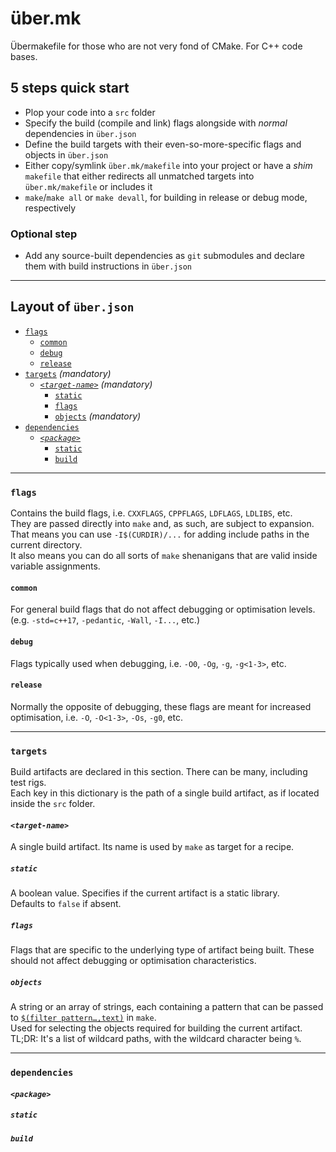 # über.mk
Übermakefile for those who are not very fond of CMake. For C++ code bases.

## 5 steps quick start
- Plop your code into a `src` folder
- Specify the build (compile and link) flags alongside with _normal_ dependencies in `über.json`
- Define the build targets with their even-so-more-specific flags and objects in `über.json`
- Either copy/symlink `über.mk/makefile` into your project or have a _shim_ `makefile` that either redirects all unmatched targets into `über.mk/makefile` or includes it
- `make`/`make all` or `make devall`, for building in release or debug mode, respectively

### Optional step
- Add any source-built dependencies as `git` submodules and declare them with build instructions in `über.json`

---
## Layout of `über.json`
- [`flags`](#flags)
  - [`common`](#common)
  - [`debug`](#debug)
  - [`release`](#release)
- [`targets`](#targets) _(mandatory)_
  - [_`<target-name>`_](#target-name) _(mandatory)_
    - [`static`](#static)
    - [`flags`](#flags-1)
    - [`objects`](#objects) _(mandatory)_
- [`dependencies`](#dependencies)
  - [_`<package>`_](#package)
    - [`static`](#static-1)
    - [`build`](#build)

---
### `flags`
Contains the build flags, i.e. `CXXFLAGS`, `CPPFLAGS`, `LDFLAGS`, `LDLIBS`, etc.  
They are passed directly into `make` and, as such, are subject to expansion. That means you can use `-I$(CURDIR)/...` for adding include paths in the current directory.  
It also means you can do all sorts of `make` shenanigans that are valid inside variable assignments.

#### `common`
For general build flags that do not affect debugging or optimisation levels. (e.g. `-std=c++17`, `-pedantic`, `-Wall`, `-I...`, etc.)

#### `debug`
Flags typically used when debugging, i.e. `-O0`, `-Og`, `-g`, `-g<1-3>`, etc.

#### `release`
Normally the opposite of debugging, these flags are meant for increased optimisation, i.e. `-O`, `-O<1-3>`, `-Os`, `-g0`, etc.

---
### `targets`
Build artifacts are declared in this section. There can be many, including test rigs.  
Each key in this dictionary is the path of a single build artifact, as if located inside the `src` folder.

#### _`<target-name>`_
A single build artifact. Its name is used by `make` as target for a recipe.

##### `static`
A boolean value. Specifies if the current artifact is a static library.  
Defaults to `false` if absent.

##### `flags`
Flags that are specific to the underlying type of artifact being built. These should not affect debugging or optimisation characteristics.

##### `objects`
A string or an array of strings, each containing a pattern that can be passed to [`$(filter pattern…,text)`](https://www.gnu.org/software/make/manual/html_node/Text-Functions.html#Text-Functions) in `make`.  
Used for selecting the objects required for building the current artifact.  
TL;DR: It's a list of wildcard paths, with the wildcard character being `%`.

---
### `dependencies`

#### _`<package>`_

##### `static`

##### `build`
